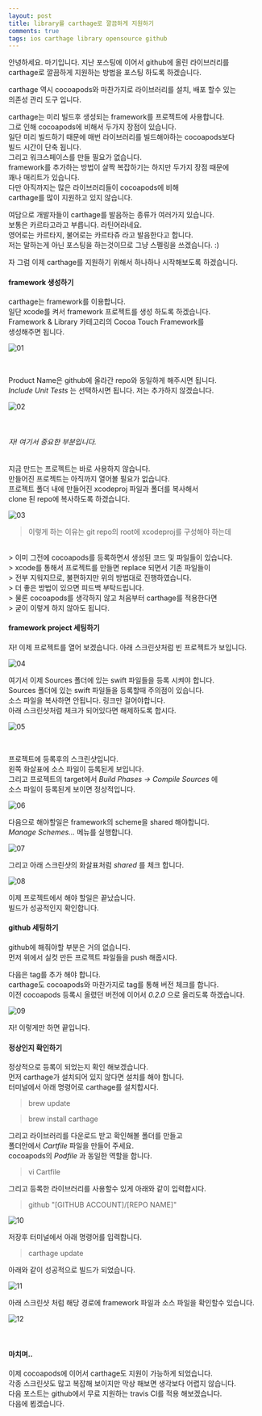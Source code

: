 ```yaml
---
layout: post
title: library를 carthage로 깔끔하게 지원하기
comments: true
tags: ios carthage library opensource github
---
```


안녕하세요. 마기입니다. 지난 포스팅에 이어서 github에 올린 라이브러리를
<br>
carthage로 깔끔하게 지원하는 방법을 포스팅 하도록 하겠습니다.

carthage 역시 cocoapods와 마찬가지로 라이브러리를 설치, 배포 할수 있는
<br>
의존성 관리 도구 입니다.

carthage는 미리 빌드후 생성되는 framework를 프로젝트에 사용합니다.
<br>
그로 인해 cocoapods에 비해서 두가지 장점이 있습니다.
<br>
일단 미리 빌드하기 때문에 매번 라이브러리를 빌드해야하는 cocoapods보다
<br>
빌드 시간이 단축 됩니다.
<br>
그리고 워크스페이스를 만들 필요가 없습니다.
<br>
framework를 추가하는 방법이 살짝 복잡하기는 하지만 두가지 장점 때문에
<br>
꽤나 매리트가 있습니다.
<br>
다만 아직까지는 많은 라이브러리들이 cocoapods에 비해
<br>
carthage를 많이 지원하고 있지 않습니다.

여담으로 개발자들이 carthage를 발음하는 종류가 여러가지 있습니다.
<br>
보통은 카르타고라고 부릅니다. 라틴어라네요.
<br>
영어로는 카르타지, 불어로는 카르타쥬 라고 발음한다고 합니다.
<br>
저는 말하는게 아닌 포스팅을 하는것이므로 그냥 스펠링을 쓰겠습니다. :)

자 그럼 이제 carthage를 지원하기 위해서 하나하나 시작해보도록 하겠습니다.

#### framework 생성하기

carthage는 framework를 이용합니다.
<br>
일단 xcode를 켜서 framework 프로젝트를 생성 하도록 하겠습니다.
<br>
Framework & Library 카테고리의 Cocoa Touch Framework를
<br>
생성해주면 됩니다.

![01](../images/2017-5-23-ios-regist-carthage/01.png)

<br>

Product Name은 github에 올라간 repo와 동일하게 해주시면 됩니다.
<br>
*Include Unit Tests* 는 선택하시면 됩니다. 저는 추가하지 않겠습니다.

![02](../images/2017-5-23-ios-regist-carthage/02.png)

<br>

###### 자! 여기서 중요한 부분입니다.

지금 만드는 프로젝트는 바로 사용하지 않습니다.
<br>
만들어진 프로젝트는 아직까지 열어볼 필요가 없습니다.
<br>
프로젝트 폴더 내에 만들어진 xcodeproj 파일과 폴더를 복사해서
<br>
clone 된 repo에 복사하도록 하겠습니다.
<br>

![03](../images/2017-5-23-ios-regist-carthage/03.png)

> 이렇게 하는 이유는  git repo의 root에 xcodeproj를 구성해야 하는데
<br>
> 이미 그전에 cocoapods를 등록하면서 생성된 코드 및 파일들이 있습니다.
<br>
> xcode를 통해서 프로젝트를 만들면 replace 되면서 기존 파일들이
<br>
> 전부 지워지므로, 불편하지만 위의 방법대로 진행하였습니다.
<br>
> 더 좋은 방법이 있으면 피드백 부탁드립니다.
<br>
> 물론 cocoapods를 생각하지 않고 처음부터 carthage를 적용한다면
<br>
> 굳이 이렇게 하지 않아도 됩니다.

#### framework project 세팅하기

자! 이제 프로젝트를 열어 보겠습니다. 아래 스크린샷처럼 빈 프로젝트가 보입니다.

![04](../images/2017-5-23-ios-regist-carthage/04.png)

여기서 이제 Sources 폴더에 있는 swift 파일들을 등록 시켜야 합니다.
<br>
Sources 폴더에 있는 swift 파일들을 등록할때 주의점이 있습니다.
<br>
소스 파일을 복사하면 안됩니다. 링크만 걸어야합니다.
<br>
아래 스크린샷처럼 체크가 되어있다면 해제하도록 합시다.

![05](../images/2017-5-23-ios-regist-carthage/05.png)

<br>

프로젝트에 등록후의 스크린샷입니다.
<br>
왼쪽 화살표에 소스 파일이 등록된게 보입니다.
<br>
그리고 프로젝트의 target에서 *Build Phases -> Compile Sources* 에
<br>
소스 파일이 등록된게 보이면 정상적입니다.

![06](../images/2017-5-23-ios-regist-carthage/06.png)

다음으로 해야할일은 framework의 scheme을 shared 해야합니다.
<br>
*Manage Schemes...* 메뉴를 실행합니다.

![07](../images/2017-5-23-ios-regist-carthage/07.png)

그리고 아래 스크린샷의 화살표처럼 *shared* 를 체크 합니다.

![08](../images/2017-5-23-ios-regist-carthage/08.png)

이제 프로젝트에서 해야 할일은 끝났습니다.
<br>
빌드가 성공적인지 확인합니다.

#### github 세팅하기

github에 해줘야할 부분은 거의 없습니다.
<br>
먼저 위에서 실컷 만든 프로젝트 파일들을 push 해줍시다.

다음은 tag를 추가 해야 합니다.
<br>
carthage도 cocoapods와 마찬가지로 tag를 통해 버전 체크를 합니다.
<br>
이전 cocoapods 등록시 올렸던 버전에 이어서 *0.2.0* 으로 올리도록 하겠습니다.

![09](../images/2017-5-23-ios-regist-carthage/09.png)

자! 이렇게만 하면 끝입니다.

#### 정상인지 확인하기

정상적으로 등록이 되었는지 확인 해보겠습니다.
<br>
먼저 carthage가 설치되어 있지 않다면 설치를 해야 합니다.
<br>
터미널에서 아래 명령어로 carthage를 설치합시다.

> brew update

> brew install carthage

그리고 라이브러리를 다운로드 받고 확인해볼 폴더를 만들고
<br>
폴더안에서 *Cartfile* 파일을 만들어 주세요.
<br>
cocoapods의 *Podfile* 과 동일한 역할을 합니다.

> vi Cartfile

그리고 등록한 라이브러리를 사용할수 있게 아래와 같이 입력합시다.

> github "[GITHUB ACCOUNT]/[REPO NAME]"

![10](../images/2017-5-23-ios-regist-carthage/10.png)

저장후 터미널에서 아래 명령어를 입력합니다.

> carthage update

아래와 같이 성공적으로 빌드가 되었습니다.

![11](../images/2017-5-23-ios-regist-carthage/11.png)

아래 스크린샷 처럼 해당 경로에 framework 파일과 소스 파일을 확인할수 있습니다.

![12](../images/2017-5-23-ios-regist-carthage/12.png)

<br>

#### 마치며..

이제 cocoapods에 이어서 carthage도 지원이 가능하게 되었습니다.
<br>
각종 스크린샷도 많고 복잡해 보이지만 막상 해보면 생각보다 어렵지 않습니다.
<br>
다음 포스트는 github에서 무료 지원하는 travis CI를 적용 해보겠습니다.
<br>
다음에 뵙겠습니다.
